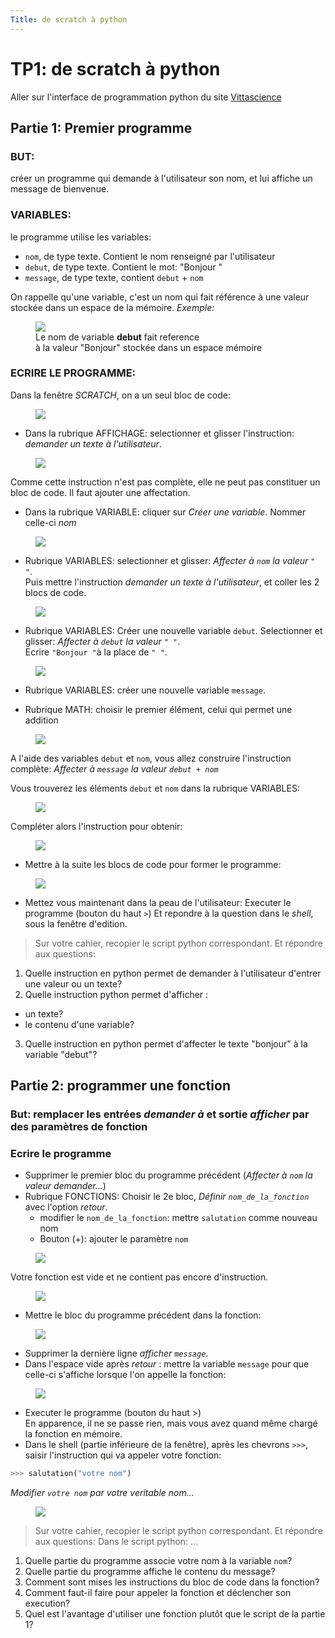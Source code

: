 ```yaml
---
Title: de scratch à python
---
```


# TP1: de scratch à python
Aller sur l'interface de programmation python du site <a href="https://fr.vittascience.com/python/?mode=mixed&console=bottom" target=_blank>Vittascience</a>

## Partie 1: Premier programme
### BUT: 
créer un programme qui demande à l'utilisateur son nom, et lui affiche un message de bienvenue.
### VARIABLES:
le programme utilise les variables:

* `nom`, de type texte. Contient le nom renseigné par l'utilisateur
* `debut`, de type texte. Contient le mot: "Bonjour "
* `message`, de type texte, contient `debut` + `nom`

On rappelle qu'une variable, c'est un nom qui fait référence à une valeur stockée dans un espace de la mémoire. *Exemple:*

<figure><div>
  <img src="../images/memoire0.png">
  <figcaption>Le nom de variable <b>debut</b> fait reference<br>à la valeur
  "Bonjour" stockée dans un espace mémoire</figcaption></div>
</figure>

### ECRIRE LE PROGRAMME:
Dans la fenêtre *SCRATCH*, on a un seul bloc de code:

<figure>
  <img src="../images/scratch0.png">
</figure>

* Dans la rubrique AFFICHAGE:
selectionner et glisser l'instruction: *demander un texte à l'utilisateur*.

<figure>
  <img src="../images/scratch1.png">
</figure>

Comme cette instruction n'est pas complète, elle ne peut pas constituer un bloc de code. Il faut ajouter une affectation.

* Dans la rubrique VARIABLE: cliquer sur *Créer une variable*. Nommer celle-ci *nom*

<figure>
  <img src="../images/scratch2.png">
</figure>

* Rubrique VARIABLES: selectionner et glisser: *Affecter à `nom` la valeur `" "`*. <br>Puis mettre l'instruction *demander un texte à l'utilisateur*, et coller les 2 blocs de code.

<figure>
  <img src="../images/scratch3.png">
</figure>

* Rubrique VARIABLES: Créer une nouvelle variable `debut`. Selectionner et glisser: *Affecter à `debut` la valeur `" "`*. <br>Ecrire `"Bonjour "`à la place de `" "`.

<figure>
  <img src="../images/scratch4.png">
</figure>

* Rubrique VARIABLES: créer une nouvelle variable `message`.

* Rubrique MATH: choisir le premier élément, celui qui permet une addition 

<figure>
  <img src="../images/scratch5.png">
</figure>

A l'aide des variables `debut` et `nom`, vous allez construire l'instruction complète: *Affecter à `message` la valeur `debut + nom`*

Vous trouverez les éléments `debut` et `nom` dans la rubrique VARIABLES:

<figure>
  <img src="../images/scratch9.png">
</figure>

Compléter alors l'instruction pour obtenir:

<figure>
  <img src="../images/scratch7.png">
</figure>

* Mettre à la suite les blocs de code pour former le programme:

<figure>
  <img src="../images/scratch8.png">
</figure>

* Mettez vous maintenant dans la peau de l'utilisateur: Executer le programme (bouton du haut `>`) Et repondre à la question dans le *shell*, sous la fenêtre d'edition.

> Sur votre cahier, recopier le script python correspondant. Et répondre aux questions:

1. Quelle instruction en python permet de demander à l'utilisateur d'entrer une valeur ou un texte?
2. Quelle instruction python permet d'afficher :
  * un texte? 
  * le contenu d'une variable?
3. Quelle instruction en python permet d'affecter le texte "bonjour" à la variable "debut"?



## Partie 2: programmer une fonction
### But: remplacer les entrées *demander à* et sortie *afficher* par des paramètres de fonction

### Ecrire le programme
* Supprimer le premier bloc du programme précédent (*Affecter à `nom` la valeur demander...*)
* Rubrique FONCTIONS: Choisir le 2e bloc, *Définir `nom_de_la_fonction`* avec l'option *retour*.
  * modifier le `nom_de_la_fonction`: mettre `salutation` comme nouveau nom
  * Bouton (+): ajouter le paramètre `nom`

<figure><div>
  <img src="../images/scratch10.png"></div>
</figure>

Votre fonction est vide et ne contient pas encore d'instruction.

<figure><div>
  <img src="../images/scratch11.png"></div>
</figure>

* Mettre le bloc du programme précédent dans la fonction:

<figure><div>
  <img src="../images/scratch12.png"></div>
</figure>

* Supprimer la dernière ligne *afficher `message`*.
* Dans l'espace vide après *retour* : mettre la variable `message` pour que celle-ci s'affiche lorsque l'on appelle la fonction:

<figure><div>
  <img src="../images/scratch13.png"></div>
</figure>

* Executer le programme (bouton du haut >)<br>En apparence, il ne se passe rien, mais vous avez quand même chargé la fonction en mémoire.
* Dans le shell (partie inférieure de la fenêtre), après les chevrons `>>>`, saisir l'instruction qui va appeler votre fonction: <br>

```python
>>> salutation("votre nom")
```

*Modifier `votre nom` par votre veritable nom...*

<figure><div>
  <img src="../images/scratch14.png"></div>
</figure>

> Sur votre cahier, recopier le script python correspondant. Et répondre aux questions: Dans le script python: ...


1. Quelle partie du programme associe votre nom à la variable `nom`?
2. Quelle partie du programme affiche le contenu du message?
3. Comment sont mises les instructions du bloc de code dans la fonction?
3. Comment faut-il faire pour appeler la fonction et déclencher son execution?
4. Quel est l'avantage d'utiliser une fonction plutôt que le script de la partie 1?

